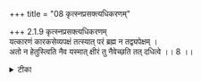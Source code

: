 +++
title = "08 कृत्स्नप्रसक्त्यधिकरणम्"

+++
2.1.9 कृत्स्नप्रसक्त्यधिकरणम्  
यत्कारणं कारकसेव्यपक्षं तत्स्यात् परं ब्रह्म न तद्व्यपेक्षम् ।  
अतो न हेतुस्त्विति नैव यस्मात् क्षीरं तु नैवेच्छति तत् दधित्वे ।। 8 ।।

<details><summary>टीका</summary>

2.1.9 कृत्स्नप्रसक्त्यधिकरणम् The prima facie is : Brahman can not be the cause of the world on the ground that being devoid of parts if it were to get itself modified into the form of the world then there is the possibility of entire Brahman being modified. If it were held that Brahman is composed of parts then there would arise conflict with the उपनिषदिc texts that speak of Brahman as one devoid of parts. Hence Brahman can not be the cause of the world. Hence there are difficulties to either of the two positions. This view is bereft of truth. It is because Brahman is different from Its mode - the प्रकृति which is modified into the form of the world; and, it is known from the उपनिषद्-s1 that 'It possesses manifold powers'. Notes : 1. श्वेत् Up., VI.8.
</details>

